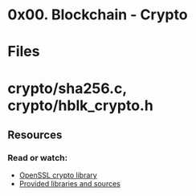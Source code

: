# 0x00. Blockchain - Crypto

# Files
# crypto/sha256.c, crypto/hblk_crypto.h

## Resources
### Read or watch:
- [OpenSSL crypto library](https://www.openssl.org/docs/manmaster/man3/)
- [Provided libraries and sources](https://github.com/hs-hq/holbertonschool-blockchain)
